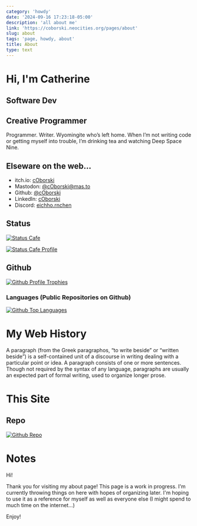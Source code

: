 ```yaml
---
category: 'howdy'
date: '2024-09-16 17:23:18-05:00'
description: 'all about me'
link: 'https://coborski.neocities.org/pages/about'
slug: about
tags: 'page, howdy, about'
title: About
type: text
---
```


# Hi, I'm Catherine

## Software Dev

## Creative Programmer

Programmer. Writer. Wyomingite who’s left home. When I’m not writing code or getting myself into trouble, I’m drinking tea and watching Deep Space Nine.

## Elseware on the web...

* itch.io: [cOborski](https://coborski.itch.io/)
* Mastodon: [@cOborski@mas.to](https://mas.to/@cOborski)
* Github: [@cOborski](https://github.com/cOborski)
* LinkedIn: [cOborski](https://linkedin.com/in/cOborski)
* Discord: [eichho.rnchen](https://discord.com/users/392539799074111488)

## Status

<a href="https://status.cafe"><img src="https://status.cafe/assets/button.png" alt="Status Cafe"/></a>
<div id="statuscafe"><div id="statuscafe-username"></div><div id="statuscafe-content"></div></div><script src="https://status.cafe/current-status.js?name=coborski" defer></script>
<a href="https://status.cafe/users/coborski"><img src="https://status.cafe/users/coborski/badge.png" alt="Status Cafe Profile"/></a>

## Github
[![Github Profile Trophies](https://github-profile-trophy.vercel.app/?username=coborski&theme=tokyonight)](https://github.com/cOborski)

### Languages (Public Repositories on Github)
[![Github Top Languages](https://github-readme-stats.vercel.app/api/top-langs/?username=coborski&langs_count=20&layout=donut-vertical&theme=tokyonight)](https://github.com/cOborski)

# My Web History

A paragraph (from the Greek paragraphos, “to write beside” or “written beside”) is a self-contained unit of a discourse in writing dealing with a particular point or idea. A paragraph consists of one or more sentences. Though not required by the syntax of any language, paragraphs are usually an expected part of formal writing, used to organize longer prose.

# This Site

## Repo
[![Github Repo](https://github-readme-stats.vercel.app/api/pin/?username=coborski&repo=neocities&theme=tokyonight)](https://github.com/cOborski/neocities)

# Notes

Hi!

Thank you for visiting my about page! This page is a work in progress. I'm currently throwing things on here with hopes of organizing later. I'm hoping to use it as a reference for myself as well as everyone else (I might spend to much time on the internet...)

Enjoy!
